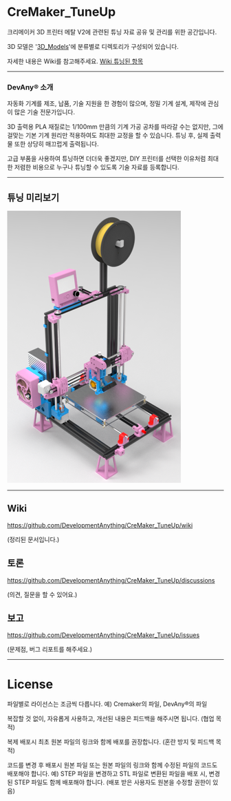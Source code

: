 # CreMaker_TuneUp

크리메이커 3D 프린터 메탈 V2에 관련된 튜닝 자료 공유 및 관리를 위한 공간입니다.

3D 모델은 '[3D_Models](/3D_Models)'에 분류별로 디렉토리가 구성되어 있습니다.

자세한 내용은 Wiki를 참고해주세요.
[Wiki 튜닝된 항목](../../wiki/튜닝된-항목)

***

### DevAny® 소개

자동화 기계를 제조, 납품, 기술 지원을 한 경험이 많으며, 정밀 기계 설계, 제작에 관심이 많은 기술 전문가입니다.

3D 출력용 PLA 재질로는 1/100mm 만큼의 기계 가공 공차를 따라갈 수는 없지만, 그에 걸맞는 기본 기계 원리만 적용하여도 최대한 교정을 할 수 있습니다. 튜닝 후, 실제 출력물 또한 상당히 매끄럽게 출력됩니다.

고급 부품을 사용하여 튜닝하면 더더욱 좋겠지만, DIY 프린터를 선택한 이유처럼 최대한 저렴한 비용으로 누구나 튜닝할 수 있도록 기술 자료를 등록합니다.

***

## 튜닝 미리보기

![](/3D_Models/CMV2_Tuned.png)

***

## Wiki

https://github.com/DevelopmentAnything/CreMaker_TuneUp/wiki

(정리된 문서입니다.)

## 토론
https://github.com/DevelopmentAnything/CreMaker_TuneUp/discussions

(의견, 질문을 할 수 있어요.)

## 보고
https://github.com/DevelopmentAnything/CreMaker_TuneUp/issues

(문제점, 버그 리포트를 해주세요.)

***

# License
파일별로 라이선스는 조금씩 다릅니다.
예) Cremaker의 파일, DevAny®의 파일

복잡할 것 없이, 자유롭게 사용하고, 개선된 내용은 피드백을 해주시면 됩니다.
(협업 목적)

복제 배포시 최초 원본 파일의 링크와 함께 배포를 권장합니다. (혼란 방지 및 피드백 목적)

코드를 변경 후 배포시 원본 파일 또는 원본 파일의 링크와 함께 수정된 파일의 코드도 배포해야 합니다.
예) STEP 파일을 변경하고 STL 파일로 변환된 파일을 배포 시, 변경된 STEP 파일도 함께 배포해야 합니다. (배포 받은 사용자도 원본을 수정할 권한이 있음)
